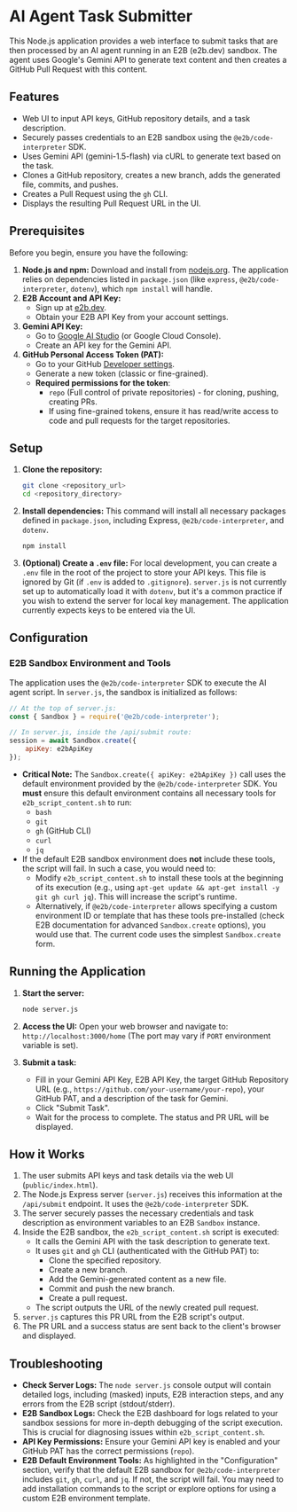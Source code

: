 # AI Agent Task Submitter

This Node.js application provides a web interface to submit tasks that are then processed by an AI agent running in an E2B (e2b.dev) sandbox. The agent uses Google's Gemini API to generate text content and then creates a GitHub Pull Request with this content.

## Features

- Web UI to input API keys, GitHub repository details, and a task description.
- Securely passes credentials to an E2B sandbox using the `@e2b/code-interpreter` SDK.
- Uses Gemini API (gemini-1.5-flash) via cURL to generate text based on the task.
- Clones a GitHub repository, creates a new branch, adds the generated file, commits, and pushes.
- Creates a Pull Request using the `gh` CLI.
- Displays the resulting Pull Request URL in the UI.

## Prerequisites

Before you begin, ensure you have the following:

1.  **Node.js and npm:** Download and install from [nodejs.org](https://nodejs.org/). The application relies on dependencies listed in `package.json` (like `express`, `@e2b/code-interpreter`, `dotenv`), which `npm install` will handle.
2.  **E2B Account and API Key:**
    *   Sign up at [e2b.dev](https://e2b.dev/).
    *   Obtain your E2B API Key from your account settings.
3.  **Gemini API Key:**
    *   Go to [Google AI Studio](https://aistudio.google.com/app/apikey) (or Google Cloud Console).
    *   Create an API key for the Gemini API.
4.  **GitHub Personal Access Token (PAT):**
    *   Go to your GitHub [Developer settings](https://github.com/settings/tokens).
    *   Generate a new token (classic or fine-grained).
    *   **Required permissions for the token**:
        *   `repo` (Full control of private repositories) - for cloning, pushing, creating PRs.
        *   If using fine-grained tokens, ensure it has read/write access to code and pull requests for the target repositories.

## Setup

1.  **Clone the repository:**
    ```bash
    git clone <repository_url>
    cd <repository_directory>
    ```

2.  **Install dependencies:**
    This command will install all necessary packages defined in `package.json`, including Express, `@e2b/code-interpreter`, and `dotenv`.
    ```bash
    npm install
    ```

3.  **(Optional) Create a `.env` file:**
    For local development, you can create a `.env` file in the root of the project to store your API keys. This file is ignored by Git (if `.env` is added to `.gitignore`). `server.js` is not currently set up to automatically load it with `dotenv`, but it's a common practice if you wish to extend the server for local key management. The application currently expects keys to be entered via the UI.

## Configuration

### E2B Sandbox Environment and Tools

The application uses the `@e2b/code-interpreter` SDK to execute the AI agent script. In `server.js`, the sandbox is initialized as follows:

```javascript
// At the top of server.js:
const { Sandbox } = require('@e2b/code-interpreter');

// In server.js, inside the /api/submit route:
session = await Sandbox.create({
    apiKey: e2bApiKey
});
```

-   **Critical Note:** The `Sandbox.create({ apiKey: e2bApiKey })` call uses the default environment provided by the `@e2b/code-interpreter` SDK. You **must** ensure this default environment contains all necessary tools for `e2b_script_content.sh` to run:
    *   `bash`
    *   `git`
    *   `gh` (GitHub CLI)
    *   `curl`
    *   `jq`
-   If the default E2B sandbox environment does **not** include these tools, the script will fail. In such a case, you would need to:
    *   Modify `e2b_script_content.sh` to install these tools at the beginning of its execution (e.g., using `apt-get update && apt-get install -y git gh curl jq`). This will increase the script's runtime.
    *   Alternatively, if `@e2b/code-interpreter` allows specifying a custom environment ID or template that has these tools pre-installed (check E2B documentation for advanced `Sandbox.create` options), you would use that. The current code uses the simplest `Sandbox.create` form.

## Running the Application

1.  **Start the server:**
    ```bash
    node server.js
    ```

2.  **Access the UI:**
    Open your web browser and navigate to:
    `http://localhost:3000/home`
    (The port may vary if `PORT` environment variable is set).

3.  **Submit a task:**
    - Fill in your Gemini API Key, E2B API Key, the target GitHub Repository URL (e.g., `https://github.com/your-username/your-repo`), your GitHub PAT, and a description of the task for Gemini.
    - Click "Submit Task".
    - Wait for the process to complete. The status and PR URL will be displayed.

## How it Works

1.  The user submits API keys and task details via the web UI (`public/index.html`).
2.  The Node.js Express server (`server.js`) receives this information at the `/api/submit` endpoint. It uses the `@e2b/code-interpreter` SDK.
3.  The server securely passes the necessary credentials and task description as environment variables to an E2B `Sandbox` instance.
4.  Inside the E2B sandbox, the `e2b_script_content.sh` script is executed:
    *   It calls the Gemini API with the task description to generate text.
    *   It uses `git` and `gh` CLI (authenticated with the GitHub PAT) to:
        *   Clone the specified repository.
        *   Create a new branch.
        *   Add the Gemini-generated content as a new file.
        *   Commit and push the new branch.
        *   Create a pull request.
    *   The script outputs the URL of the newly created pull request.
5.  `server.js` captures this PR URL from the E2B script's output.
6.  The PR URL and a success status are sent back to the client's browser and displayed.

## Troubleshooting

-   **Check Server Logs:** The `node server.js` console output will contain detailed logs, including (masked) inputs, E2B interaction steps, and any errors from the E2B script (stdout/stderr).
-   **E2B Sandbox Logs:** Check the E2B dashboard for logs related to your sandbox sessions for more in-depth debugging of the script execution. This is crucial for diagnosing issues within `e2b_script_content.sh`.
-   **API Key Permissions:** Ensure your Gemini API key is enabled and your GitHub PAT has the correct permissions (`repo`).
-   **E2B Default Environment Tools:** As highlighted in the "Configuration" section, verify that the default E2B sandbox for `@e2b/code-interpreter` includes `git`, `gh`, `curl`, and `jq`. If not, the script will fail. You may need to add installation commands to the script or explore options for using a custom E2B environment template.
```
